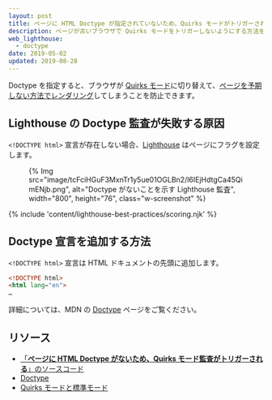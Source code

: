 ```yaml
---
layout: post
title: ページに HTML Doctype が指定されていないため、Quirks モードがトリガーされる
description: ページが古いブラウザで Quirks モードをトリガーしないようにする方法を学習します。
web_lighthouse:
  - doctype
date: 2019-05-02
updated: 2019-08-28
---
```


Doctype を指定すると、ブラウザが [Quirks モード](https://developer.mozilla.org/docs/Web/HTML/Quirks_Mode_and_Standards_Mode)に切り替えて、[ページを予期しない方法でレンダリング](https://quirks.spec.whatwg.org/#css)してしまうことを防止できます。

## Lighthouse の Doctype 監査が失敗する原因

`<!DOCTYPE html>` 宣言が存在しない場合、[Lighthouse](https://developers.google.com/web/tools/lighthouse/) はページにフラグを設定します。

<figure class="w-figure">{% Img src="image/tcFciHGuF3MxnTr1y5ue01OGLBn2/l6IEjHdtgCa45QimENjb.png", alt="Doctype がないことを示す Lighthouse 監査", width="800", height="76", class="w-screenshot" %}</figure>

{% include 'content/lighthouse-best-practices/scoring.njk' %}

## Doctype 宣言を追加する方法

`<!DOCTYPE html>` 宣言は HTML ドキュメントの先頭に追加します。

```html
<!DOCTYPE html>
<html lang="en">
…
```

詳細については、MDN の [Doctype](https://developer.mozilla.org/docs/Glossary/Doctype) ページをご覧ください。

## リソース

- [「**ページに HTML Doctype がないため、Quirks モード監査がトリガーされる**」のソースコード](https://github.com/GoogleChrome/lighthouse/blob/ecd10efc8230f6f772e672cd4b05e8fbc8a3112d/lighthouse-core/audits/dobetterweb/doctype.js)
- [Doctype](https://developer.mozilla.org/docs/Glossary/Doctype)
- [Quirks モードと標準モード](https://developer.mozilla.org/docs/Web/HTML/Quirks_Mode_and_Standards_Mode)
